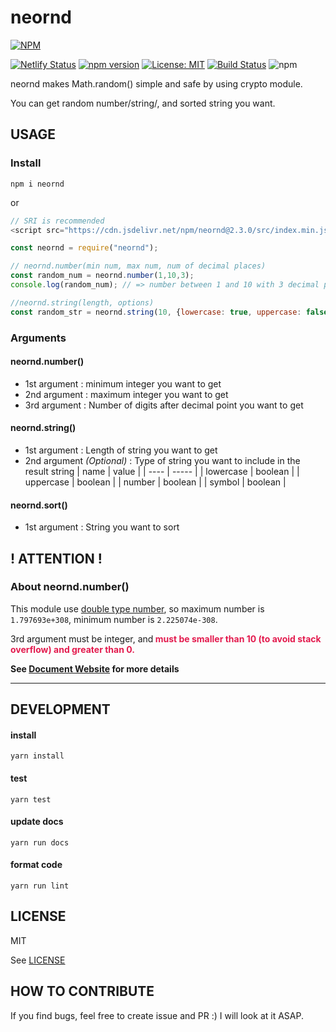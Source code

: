 # neornd
[![NPM](https://nodei.co/npm/neornd.png?downloads=true&downloadRank=true&stars=true)](https://nodei.co/npm/neornd/)

[![Netlify Status](https://api.netlify.com/api/v1/badges/c11072c7-7117-4c85-9a57-99dd75e8bf96/deploy-status)](https://app.netlify.com/sites/neornd/deploys)
[![npm version](https://badge.fury.io/js/neornd.svg)](https://badge.fury.io/js/neornd)
[![License: MIT](https://img.shields.io/badge/License-MIT-yellow.svg)](https://opensource.org/licenses/MIT)
[![Build Status](https://travis-ci.com/kota-yata/neornd.svg?branch=master)](https://travis-ci.com/kota-yata/neornd)
![npm](https://img.shields.io/npm/dt/neornd)

neornd makes Math.random() simple and safe by using crypto module.

You can get random number/string/, and sorted string you want.

## USAGE
### Install
```
npm i neornd
```
or
```javascript
// SRI is recommended
<script src="https://cdn.jsdelivr.net/npm/neornd@2.3.0/src/index.min.js"></script>
```

```javascript
const neornd = require("neornd");

// neornd.number(min num, max num, num of decimal places)
const random_num = neornd.number(1,10,3);
console.log(random_num); // => number between 1 and 10 with 3 decimal places e.g. 5.342

//neornd.string(length, options)
const random_str = neornd.string(10, {lowercase: true, uppercase: false, number: true, symbol: false}) // => 10 digit string including lowercase and number e.g. 'fa78d7g8ss'
```

### Arguments
#### neornd.number()
  - 1st argument : minimum integer you want to get
  - 2nd argument : maximum integer you want to get
  - 3rd argument : Number of digits after decimal point you want to get
#### neornd.string()
  - 1st argument : Length of string you want to get
  - 2nd argument *(Optional)* : Type of string you want to include in the result string
    | name | value |
    | ---- | ----- |
    | lowercase | boolean |
    | uppercase | boolean |
    | number | boolean |
    | symbol | boolean |
#### neornd.sort()
  - 1st argument : String you want to sort

## ! ATTENTION !
### About neornd.number()
This module use [double type number](https://docs.microsoft.com/ja-jp/dotnet/visual-basic/language-reference/data-types/double-data-type), so maximum number is ```1.797693e+308```, minimum number is ```2.225074e-308```. 

3rd argument must be integer, and<b style="color:#e31b4e"> must be smaller than **10** (to avoid stack overflow) and greater than 0.</b>

**See [Document Website](https://neornd.kota-yata.com/module-neornd.html) for more details**

---

## DEVELOPMENT

#### install

```
yarn install
```

#### test

```
yarn test
```

#### update docs

```
yarn run docs
```

#### format code

```
yarn run lint
```

## LICENSE
MIT

See [LICENSE](https://github.com/kota-yata/neornd/blob/master/LICENSE)

## HOW TO CONTRIBUTE
If you find bugs, feel free to create issue and PR :) I will look at it ASAP.
